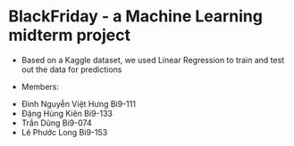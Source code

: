 # BlackFriday - a Machine Learning midterm project
* Based on a Kaggle dataset, we used Linear Regression to train and test out the data for predictions

* Members:
- Đinh Nguyễn Việt Hưng Bi9-111
- Đặng Hùng Kiên Bi9-133
- Trần Dũng Bi9-074
- Lê Phước Long Bi9-153
